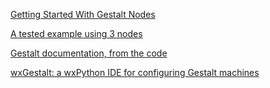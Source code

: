 [Getting Started With Gestalt Nodes](MachineMakingNotes.html)

[A tested example using 3 nodes](xyz_test.py)

[Gestalt documentation, from the code](projects/gestalt-doc/index.html)

[wxGestalt: a wxPython IDE for configuring Gestalt
machines](projects/wxgestalt.html)
